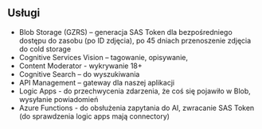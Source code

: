 ## Usługi
- Blob Storage (GZRS) – generacja SAS Token dla bezpośredniego dostępu do zasobu (po ID zdjęcia), po 45 dniach przenoszenie zdjęcia do cold storage
- Cognitive Services Vision – tagowanie, opisywanie, 
- Content Moderator - wykrywanie 18+
- Cognitive Search – do wyszukiwania
- API Management – gateway dla naszej aplikacji
- Logic Apps - do przechwycenia zdarzenia, że coś się pojawiło w Blob, wysyłanie powiadomień
- Azure Functions - do obsłużenia zapytania do AI, zwracanie SAS Token (do sprawdzenia logic apps mają connectory)